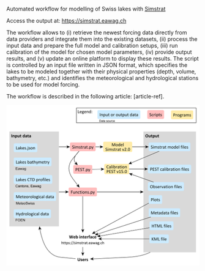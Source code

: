 Automated workflow for modelling of Swiss lakes with [Simstrat](https://github.com/Eawag-AppliedSystemAnalysis/Simstrat)

Access the output at: https://simstrat.eawag.ch

The workflow allows to (i) retrieve the newest forcing data directly from data providers and integrate them into the existing datasets, (ii) process the input data and prepare the full model and calibration setups, (iii) run calibration of the model for chosen model parameters, (iv) provide output results, and (v) update an online platform to display these results. The script is controlled by an input file written in JSON format, which specifies the lakes to be modeled together with their physical properties (depth, volume, bathymetry, etc.) and identifies the meteorological and hydrological stations to be used for model forcing. 

The workflow is described in the following article: [article-ref].

![Workflow diagram](WorkflowDiagram_Simple.png)

